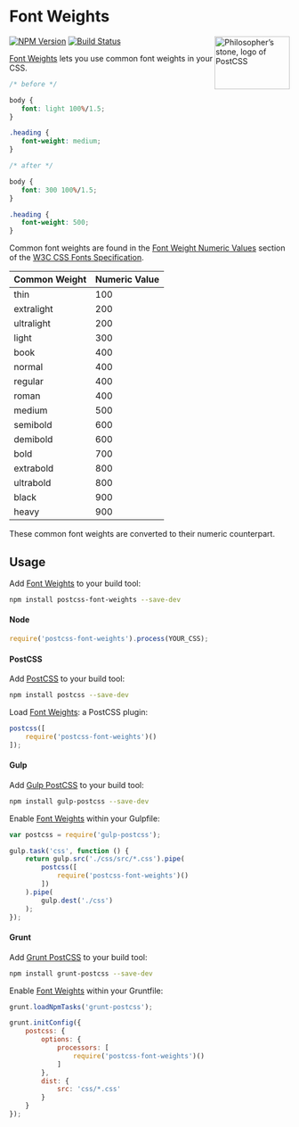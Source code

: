 # Font Weights

<img align="right" width="135" height="95" src="http://postcss.github.io/postcss/logo-leftp.png" title="Philosopher’s stone, logo of PostCSS">

[![NPM Version][npm-img]][npm] [![Build Status][ci-img]][ci]

[Font Weights] lets you use common font weights in your CSS.

```css
/* before */

body {
   font: light 100%/1.5;
}

.heading {
   font-weight: medium;
}

/* after */

body {
   font: 300 100%/1.5;
}

.heading {
   font-weight: 500;
}
```

Common font weights are found in the [Font Weight Numeric Values] section of the [W3C CSS Fonts Specification].

| Common Weight | Numeric Value |
| ------------- | ------------- |
| thin          | 100           |
| extralight    | 200           |
| ultralight    | 200           |
| light         | 300           |
| book          | 400           |
| normal        | 400           |
| regular       | 400           |
| roman         | 400           |
| medium        | 500           |
| semibold      | 600           |
| demibold      | 600           |
| bold          | 700           |
| extrabold     | 800           |
| ultrabold     | 800           |
| black         | 900           |
| heavy         | 900           |

These common font weights are converted to their numeric counterpart.

## Usage

Add [Font Weights] to your build tool:

```bash
npm install postcss-font-weights --save-dev
```

#### Node

```js
require('postcss-font-weights').process(YOUR_CSS);
```

#### PostCSS

Add [PostCSS] to your build tool:

```bash
npm install postcss --save-dev
```

Load [Font Weights]: a PostCSS plugin:

```js
postcss([
    require('postcss-font-weights')()
]);
```

#### Gulp

Add [Gulp PostCSS] to your build tool:

```bash
npm install gulp-postcss --save-dev
```

Enable [Font Weights] within your Gulpfile:

```js
var postcss = require('gulp-postcss');

gulp.task('css', function () {
    return gulp.src('./css/src/*.css').pipe(
        postcss([
            require('postcss-font-weights')()
        ])
    ).pipe(
        gulp.dest('./css')
    );
});
```

#### Grunt

Add [Grunt PostCSS] to your build tool:

```bash
npm install grunt-postcss --save-dev
```

Enable [Font Weights] within your Gruntfile:

```js
grunt.loadNpmTasks('grunt-postcss');

grunt.initConfig({
    postcss: {
        options: {
            processors: [
                require('postcss-font-weights')()
            ]
        },
        dist: {
            src: 'css/*.css'
        }
    }
});
```

[ci]:      https://travis-ci.org/jonathantneal/postcss-font-weights
[ci-img]:  https://img.shields.io/travis/jonathantneal/postcss-font-weights.svg
[npm]:     https://www.npmjs.com/package/postcss-font-weights
[npm-img]: https://img.shields.io/npm/v/postcss-font-weights.svg

[Font Weight Numeric Values]: http://www.w3.org/TR/css3-fonts/#font-weight-numeric-values
[Gulp PostCSS]: https://github.com/postcss/gulp-postcss
[Grunt PostCSS]: https://github.com/nDmitry/grunt-postcss
[PostCSS]: https://github.com/postcss/postcss
[W3C CSS Fonts Specification]: http://www.w3.org/TR/css3-fonts/

[Font Weights]: https://github.com/jonathantneal/postcss-font-weights
